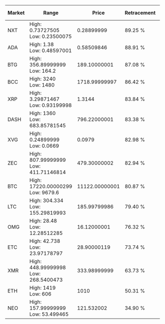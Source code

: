 | Market | Range | Price| Retracement | Doubles to 50% |
| --- | --- | --- | --- | --- |
| NXT | High: 0.73727505<br />Low: 0.23500075 | 0.28899999 | 89.25 % | 1.68 |
| ADA | High: 1.38<br />Low: 0.48597001 | 0.58509846 | 88.91 % | 1.59 |
| BTG | High: 356.89999999<br />Low: 164.2 | 189.10000001 | 87.08 % | 1.38 |
| BCC | High: 3240<br />Low: 1480 | 1718.99999997 | 86.42 % | 1.37 |
| XRP | High: 3.29871467<br />Low: 0.93199998 | 1.3144 | 83.84 % | 1.61 |
| DASH | High: 1360<br />Low: 683.85781545 | 796.22000001 | 83.38 % | 1.28 |
| XVG | High: 0.24899999<br />Low: 0.0669 | 0.0979 | 82.98 % | 1.61 |
| ZEC | High: 807.99999999<br />Low: 411.71146814 | 479.30000002 | 82.94 % | 1.27 |
| BTC | High: 17220.00000299<br />Low: 9679.6 | 11122.00000001 | 80.87 % | 1.21 |
| LTC | High: 304.334<br />Low: 155.29819993 | 185.99799986 | 79.40 % | 1.24 |
| OMG | High: 28.48<br />Low: 12.28512285 | 16.12000001 | 76.32 % | 1.26 |
| ETC | High: 42.738<br />Low: 23.97178797 | 28.90000119 | 73.74 % | 1.15 |
| XMR | High: 448.99999998<br />Low: 268.5400473 | 333.98999999 | 63.73 % | 1.07 |
| ETH | High: 1419<br />Low: 606 | 1010 | 50.31 % | 1.00 |
| NEO | High: 157.99999999<br />Low: 53.499465 | 121.532002 | 34.90 % | 0.00 |
